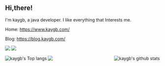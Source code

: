 ## Hi,there! 


I'm kaygb, a java developer. I like everything that Interests me.

Home: https://www.kaygb.com/

Blog: https://blog.kaygb.com/



[![](https://data.jsdelivr.com/v1/package/gh/kaygb/kaygb/badge)](https://www.jsdelivr.com/package/gh/kaygb/kaygb)
[![](https://img.shields.io/github/license/kaygb/kaygb)](https://github.com/kaygb/kaygb/blob/master/LICENSE)


<img align="left" src="https://github-readme-stats.vercel.app/api/top-langs/?username=kaygb&layout=compact" alt="kaygb's Top langs"/>
<img align="right" src="https://github-readme-stats.vercel.app/api?username=kaygb&show_icons=true&icon_color=0366d6&bg_color=ffffff&hide_title=true&hide=contribs&include_all_commits=true" alt="kaygb's github stats"/>




[![](https://i.loli.net/2020/11/29/tTI94Yde7WmCfSV.png)](https://www.pixiv.net/artworks/85318529)


